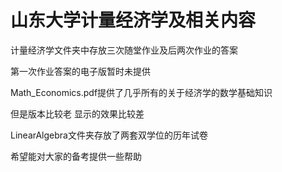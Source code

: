 # 山东大学计量经济学及相关内容

计量经济学文件夹中存放三次随堂作业及后两次作业的答案

第一次作业答案的电子版暂时未提供

Math_Economics.pdf提供了几乎所有的关于经济学的数学基础知识

但是版本比较老 显示的效果比较差

LinearAlgebra文件夹存放了两套双学位的历年试卷

希望能对大家的备考提供一些帮助





